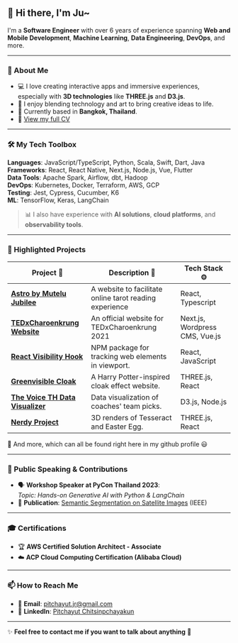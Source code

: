 ## 👋 Hi there, I'm **Ju**~  
I'm a **Software Engineer** with over 6 years of experience spanning **Web and Mobile Development**, **Machine Learning**, **Data Engineering**, **DevOps**, and more.  

---

### 🚀 About Me
- 💻 I love creating interactive apps and immersive experiences, especially with **3D technologies** like **THREE.js** and **D3.js**.
- 🎨 I enjoy blending technology and art to bring creative ideas to life.
- 📍 Currently based in **Bangkok, Thailand**.
- 📝 [View my full CV](https://github.com/svnnynior/svnnynior/blob/main/assets/cv.pdf)

---

### 🛠️ My Tech Toolbox
**Languages**: JavaScript/TypeScript, Python, Scala, Swift, Dart, Java  
**Frameworks**: React, React Native, Next.js, Node.js, Vue, Flutter  
**Data Tools**: Apache Spark, Airflow, dbt, Hadoop  
**DevOps**: Kubernetes, Docker, Terraform, AWS, GCP  
**Testing**: Jest, Cypress, Cucumber, K6  
**ML**: TensorFlow, Keras, LangChain  

> 📊 I also have experience with **AI solutions**, **cloud platforms**, and **observability tools**.

---

### 🌟 Highlighted Projects
| Project 🚀                         | Description 📝                                        | Tech Stack ⚙️                |
|-----------------------------------|------------------------------------------------------|------------------------------|
| [**Astro by Mutelu Jubilee**](https://astro-by-mutelu-jubilee.pages.dev/) | A website to facilitate online tarot reading experience  | React, Typescript            |
| [**TEDxCharoenkrung Website**](https://astro-by-mutelu-jubilee.pages.dev/) | An official website for TEDxCharoenkrung 2021 | Next.js, Wordpress CMS, Vue.js         |
| [**React Visibility Hook**](https://svnnynior.github.io/react-visibility-tracking-hooks/) | NPM package for tracking web elements in viewport.  | React, JavaScript            |
| [**Greenvisible Cloak**](https://svnnynior.github.io/greenvisible-cloak-web/) | A Harry Potter-inspired cloak effect website.       | THREE.js, React              |
| [**The Voice TH Data Visualizer**](https://thevoiceth-app-0fb3e283b67e.herokuapp.com/) | Data visualization of coaches' team picks.          | D3.js, Node.js               |
| [**Nerdy Project**](https://nerdy-project-e9fb35411afa.herokuapp.com/) | 3D renders of Tesseract and Easter Egg.             | THREE.js, React              |


📌 And more, which can all be found right here in my github profile 😃

---

### 🎤 Public Speaking & Contributions
- 🗣️ **Workshop Speaker at PyCon Thailand 2023**:  
   *Topic: Hands-on Generative AI with Python & LangChain*  
- 📄 **Publication**: [Semantic Segmentation on Satellite Images](https://ieeexplore.ieee.org/document/8457378) (IEEE)  

---

### 🎓 Certifications
- 🏆 **AWS Certified Solution Architect - Associate**  
- ☁️ **ACP Cloud Computing Certification (Alibaba Cloud)**  

---

### 📫 How to Reach Me
- 📧 **Email**: pitchayut.jr@gmail.com  
- 💼 **LinkedIn**: [Pitchayut Chitsinpchayakun](https://www.linkedin.com/in/pitchayut-chitsinpchayakun-647b73161/)

---

✨ **Feel free to contact me if you want to talk about anything** 🚀  
